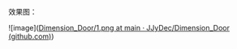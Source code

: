 效果图：



![image]([Dimension_Door/1.png at main · JJyDec/Dimension_Door (github.com)](https://github.com/JJyDec/Dimension_Door/blob/main/ScreenShots/1.png))